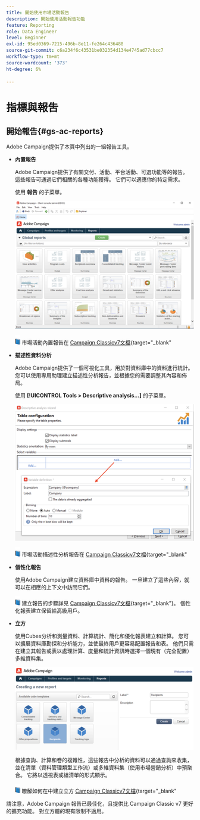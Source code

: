 ```yaml
---
title: 開始使用市場活動報告
description: 開始使用活動報告功能
feature: Reporting
role: Data Engineer
level: Beginner
exl-id: 95ed0369-7215-496b-8e11-fe264c436488
source-git-commit: c6a234f6c43531be032354d134e4745ad77cbcc7
workflow-type: tm+mt
source-wordcount: '373'
ht-degree: 6%

---
```


# 指標與報吿

## 開始報告{#gs-ac-reports}

Adobe Campaign提供了本頁中列出的一組報告工具。

* **內置報告**

   Adobe Campaign提供了有關交付、活動、平台活動、可選功能等的報告。 這些報告可通過它們相關的各種功能獲得。 它們可以適應你的特定需求。

   使用 **報告** 的子菜單。

   ![](assets/built-in-reports.png)

   ![](../assets/do-not-localize/book.png) 市場活動內置報告在 [Campaign Classicv7文檔](https://experienceleague.adobe.com/docs/campaign-classic/using/reporting/accessing-built-in-reports/about-campaign-built-in-reports.html){target=&quot;_blank&quot;

* **描述性資料分析**

   Adobe Campaign提供了一個可視化工具，用於對資料庫中的資料進行統計。 您可以使用專用助理建立描述性分析報告，並根據您的需要調整其內容和佈局。

   使用 **[!UICONTROL Tools > Descriptive analysis...]** 的子菜單。

   ![](assets/desc-analysis-report.png)

   ![](../assets/do-not-localize/book.png) 市場活動描述性分析報告在 [Campaign Classicv7文檔](https://experienceleague.adobe.com/docs/campaign-classic/using/reporting/analyzing-populations/about-descriptive-analysis.html){target=&quot;_blank&quot;

* **個性化報告**

   使用Adobe Campaign建立資料庫中資料的報告。 一旦建立了這些內容，就可以在相應的上下文中訪問它們。

   ![](../assets/do-not-localize/book.png) 建立報告的步驟詳見 [Campaign Classicv7文檔](https://experienceleague.adobe.com/docs/campaign-classic/using/reporting/creating-new-reports/about-reports-creation-in-campaign.html){target=&quot;_blank&quot;}。 個性化報表建立保留給高級用戶。

* **立方**

   使用Cubes分析和測量資料、計算統計、簡化和優化報表建立和計算。  您可以擴展資料庫勘探和分析能力，並使最終用戶更容易配置報告和表。 他們只需在建立其報告或表以處理計算、度量和統計資訊時選擇一個現有（完全配置）多維資料集。

   ![](assets/create-a-report.png)

   根據查詢、計算和卷的複雜性，這些報告中分析的資料可以通過查詢來收集，並在清單（資料管理類型工作流）或多維資料集（使用市場營銷分析）中預聚合。 它將以透視表或組清單的形式顯示。

   ![](../assets/do-not-localize/book.png) 瞭解如何在中建立立方 [Campaign Classicv7文檔](https://experienceleague.adobe.com/docs/campaign-classic/using/reporting/designing-reports-with-cubes/about-cubes.html){target=&quot;_blank&quot;


請注意，Adobe Campaign 報告已最佳化，且提供比 Campaign Classic v7 更好的擴充功能。 對立方體的現有限制不適用。
